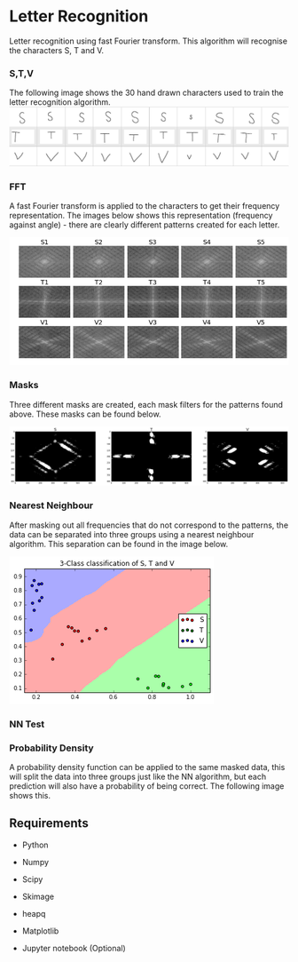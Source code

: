 # Letter Recognition
Letter recognition using fast Fourier transform. This algorithm will recognise the characters S, T and V.

### S,T,V
The following image shows the 30 hand drawn characters used to train the letter recognition algorithm.
![Characters](images/letters.png)

### FFT
A fast Fourier transform is applied to the characters to get their frequency representation. The images below shows this representation (frequency against angle) - there are clearly different patterns created for each letter.

![FFT](images/fft.png)

### Masks
Three different masks are created, each mask filters for the patterns found above. These masks can be found below.

![](images/mask.png)

### Nearest Neighbour

After masking out all frequencies that do not correspond to the patterns, the data can be separated into three groups using a nearest neighbour algorithm. This separation can be found in the image below.

![](images/indexV.png)

### NN Test

### Probability Density

A probability density function can be applied to the same masked data, this will split the data into three groups just like the NN algorithm, but each prediction will also have a probability of being correct. The following image shows this.

## Requirements

* Python
* Numpy
* Scipy
* Skimage
* heapq
* Matplotlib

* Jupyter notebook (Optional)
